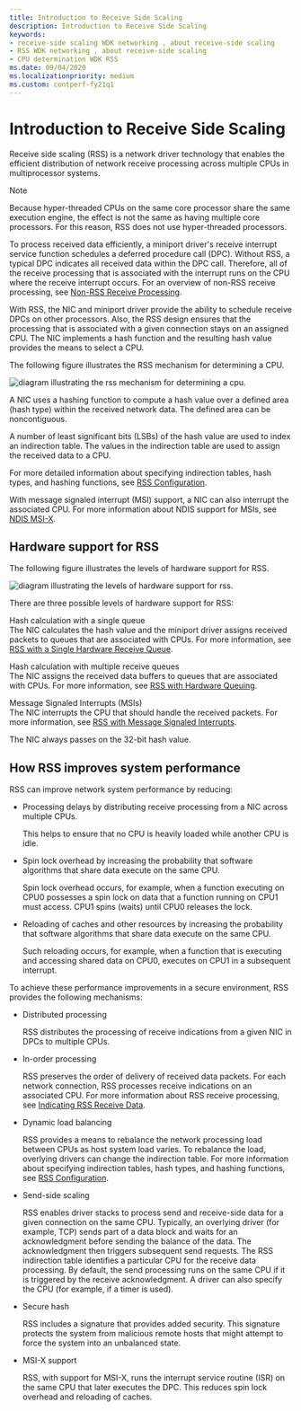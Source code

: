 ```yaml
---
title: Introduction to Receive Side Scaling
description: Introduction to Receive Side Scaling
keywords:
- receive-side scaling WDK networking , about receive-side scaling
- RSS WDK networking , about receive-side scaling
- CPU determination WDK RSS
ms.date: 09/04/2020
ms.localizationpriority: medium
ms.custom: contperf-fy21q1
---
```


# Introduction to Receive Side Scaling

Receive side scaling (RSS) is a network driver technology that enables the efficient distribution of network receive processing across multiple CPUs in multiprocessor systems.

> [!NOTE]
> Because hyper-threaded CPUs on the same core processor share the same execution engine, the effect is not the same as having multiple core processors. For this reason, RSS does not use hyper-threaded processors.

To process received data efficiently, a miniport driver's receive interrupt service function schedules a deferred procedure call (DPC). Without RSS, a typical DPC indicates all received data within the DPC call. Therefore, all of the receive processing that is associated with the interrupt runs on the CPU where the receive interrupt occurs. For an overview of non-RSS receive processing, see [Non-RSS Receive Processing](non-rss-receive-processing.md).

With RSS, the NIC and miniport driver provide the ability to schedule receive DPCs on other processors. Also, the RSS design ensures that the processing that is associated with a given connection stays on an assigned CPU. The NIC implements a hash function and the resulting hash value provides the means to select a CPU.

The following figure illustrates the RSS mechanism for determining a CPU.

![diagram illustrating the rss mechanism for determining a cpu.](images/rss.png)

A NIC uses a hashing function to compute a hash value over a defined area (hash type) within the received network data. The defined area can be noncontiguous.

A number of least significant bits (LSBs) of the hash value are used to index an indirection table. The values in the indirection table are used to assign the received data to a CPU.

For more detailed information about specifying indirection tables, hash types, and hashing functions, see [RSS Configuration](rss-configuration.md).

With message signaled interrupt (MSI) support, a NIC can also interrupt the associated CPU. For more information about NDIS support for MSIs, see [NDIS MSI-X](ndis-msi-x.md).

## Hardware support for RSS

The following figure illustrates the levels of hardware support for RSS.

![diagram illustrating the levels of hardware support for rss.](images/rss-hw.png)

There are three possible levels of hardware support for RSS:

<a href="" id="hash-calculation-with-a-single-queue"></a>Hash calculation with a single queue  
The NIC calculates the hash value and the miniport driver assigns received packets to queues that are associated with CPUs. For more information, see [RSS with a Single Hardware Receive Queue](rss-with-a-single-hardware-receive-queue.md).

<a href="" id="hash-calculation-with-multiple-receive-queues"></a>Hash calculation with multiple receive queues  
The NIC assigns the received data buffers to queues that are associated with CPUs. For more information, see [RSS with Hardware Queuing](rss-with-hardware-queuing.md).

<a href="" id="message-signaled-interrupts--msis-"></a>Message Signaled Interrupts (MSIs)  
The NIC interrupts the CPU that should handle the received packets. For more information, see [RSS with Message Signaled Interrupts](rss-with-message-signaled-interrupts.md).

The NIC always passes on the 32-bit hash value.

## How RSS improves system performance

RSS can improve network system performance by reducing:

-   Processing delays by distributing receive processing from a NIC across multiple CPUs.

    This helps to ensure that no CPU is heavily loaded while another CPU is idle.

-   Spin lock overhead by increasing the probability that software algorithms that share data execute on the same CPU.

    Spin lock overhead occurs, for example, when a function executing on CPU0 possesses a spin lock on data that a function running on CPU1 must access. CPU1 spins (waits) until CPU0 releases the lock.

-   Reloading of caches and other resources by increasing the probability that software algorithms that share data execute on the same CPU.

    Such reloading occurs, for example, when a function that is executing and accessing shared data on CPU0, executes on CPU1 in a subsequent interrupt.

To achieve these performance improvements in a secure environment, RSS provides the following mechanisms:

-   Distributed processing

    RSS distributes the processing of receive indications from a given NIC in DPCs to multiple CPUs.

-   In-order processing

    RSS preserves the order of delivery of received data packets. For each network connection, RSS processes receive indications on an associated CPU. For more information about RSS receive processing, see [Indicating RSS Receive Data](indicating-rss-receive-data.md).

-   Dynamic load balancing

    RSS provides a means to rebalance the network processing load between CPUs as host system load varies. To rebalance the load, overlying drivers can change the indirection table. For more information about specifying indirection tables, hash types, and hashing functions, see [RSS Configuration](rss-configuration.md).

-   Send-side scaling

    RSS enables driver stacks to process send and receive-side data for a given connection on the same CPU. Typically, an overlying driver (for example, TCP) sends part of a data block and waits for an acknowledgment before sending the balance of the data. The acknowledgment then triggers subsequent send requests. The RSS indirection table identifies a particular CPU for the receive data processing. By default, the send processing runs on the same CPU if it is triggered by the receive acknowledgment. A driver can also specify the CPU (for example, if a timer is used).

-   Secure hash

    RSS includes a signature that provides added security. This signature protects the system from malicious remote hosts that might attempt to force the system into an unbalanced state.

-   MSI-X support

    RSS, with support for MSI-X, runs the interrupt service routine (ISR) on the same CPU that later executes the DPC. This reduces spin lock overhead and reloading of caches.
 

 





